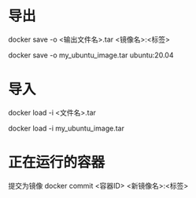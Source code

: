 # 导出

docker save -o <输出文件名>.tar <镜像名>:<标签>

docker save -o my_ubuntu_image.tar ubuntu:20.04

# 导入

docker load -i <文件名>.tar

docker load -i my_ubuntu_image.tar

# 正在运行的容器

提交为镜像
docker commit <容器ID> <新镜像名>:<标签>
